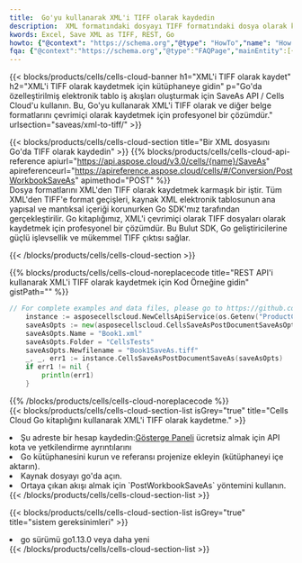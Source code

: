 ```yaml
---
title:  Go'yu kullanarak XML'i TIFF olarak kaydedin
description:  XML formatındaki dosyayı TIFF formatındaki dosya olarak kaydetmek için Go için Aspose.Cells Cloud SDK'yı kullanma.
kwords: Excel, Save XML as TIFF, REST, Go
howto: {"@context": "https://schema.org","@type": "HowTo","name": "How to save XML as TIFF using the Cells Cloud Go library.","description": "How to save XML as TIFF using the Cells Cloud Go library.","image": {"@type": "ImageObject"},"url": "/go/saveas/xml-to-tiff/","step": [{ "@type": "HowToStep","name": "How to save XML as TIFF using the Cells Cloud Go library. step 1", "image": {"@type": "ImageObject",},"url": "/go/saveas/xml-to-tiff/","text": "Register an account at <a href='https://dashboard.aspose.cloud/'>Dashboard</a> to get free API quota & authorization details",},{ "@type": "HowToStep","name": "How to save XML as TIFF using the Cells Cloud Go library. step 1", "image": {"@type": "ImageObject",},"url": "/go/saveas/xml-to-tiff/","text": "Install Go library and add the reference (import the library) to your project.",},{ "@type": "HowToStep","name": "How to save XML as TIFF using the Cells Cloud Go library. step 1", "image": {"@type": "ImageObject",},"url": "/go/saveas/xml-to-tiff/","text": "Open the source file in go.",},{ "@type": "HowToStep","name": "How to save XML as TIFF using the Cells Cloud Go library. step 1", "image": {"@type": "ImageObject",},"url": "/go/saveas/xml-to-tiff/","text": "Use the `PostWorkbookSaveAs` method to retrieve the resulting stream.",}, ],"supply": {"@type": "HowToSupply","name": "document"},"tool": [{"@type": "HowToTool","name": "Goland, Visual Studio Code, Eclipse"},{"@type": "HowToTool","name": "Aspose Cells"}],"totalTime": "PT6M"}
fqa: {"@context":"https://schema.org","@type":"FAQPage","mainEntity":[{"@type":"Question","name":"Why save file as other formats file in C# using REST API?","acceptedAnswer":{"@type":"Answer","text":"Documents are encoded in many ways, and some files may be incompatible with the software you use. To open and read such files, just save them as appropriate file formats.<br/><ol><li>Install .NET SDK and add the reference (import the library) to your project.</li><li>Open the source file in C# using REST API.</li><li>Call the PostWorkbookSaveAsRequest() method, passing an output filename with required extension.</li><li>Get the result of save as a separate file.</li></ol>"}},{"@type":"Question","name":"What file formats can I save as with your C# library?","acceptedAnswer":{"@type":"Answer","text":"We support a variety of file formats for conversion using .NET library, including XLSX, Excel, xls , PDF, CSV, HTML, Markdown, XML, PNG, JPG, TIFF, Json, TXT and many more."}},{"@type":"Question","name":"What is the maximum allowed file size for conversion using this .NET library?","acceptedAnswer":{"@type":"Answer","text":"There are no file size limits for format conversions using .NET library."}}]}
---
```

{{< blocks/products/cells/cells-cloud-banner h1="XML\'i TIFF olarak kaydet" h2="XML\'i TIFF olarak kaydetmek için kütüphaneye gidin" p="Go\'da özelleştirilmiş elektronik tablo iş akışları oluşturmak için SaveAs API / Cells Cloud\'u kullanın. Bu, Go\'yu kullanarak XML\'i TIFF olarak ve diğer belge formatlarını çevrimiçi olarak kaydetmek için profesyonel bir çözümdür." urlsection="saveas/xml-to-tiff/" >}}

{{< blocks/products/cells/cells-cloud-section title="Bir XML dosyasını Go\'da TIFF olarak kaydedin" >}}
{{% blocks/products/cells/cells-cloud-api-reference apiurl="https://api.aspose.cloud/v3.0/cells/{name}/SaveAs" apireferenceurl="https://apireference.aspose.cloud/cells/#/Conversion/PostWorkbookSaveAs" apimethod="POST" %}}
<br/>
Dosya formatlarını XML'den TIFF olarak kaydetmek karmaşık bir iştir. Tüm XML'den TIFF'e format geçişleri, kaynak XML elektronik tablosunun ana yapısal ve mantıksal içeriği korunurken Go SDK'mız tarafından gerçekleştirilir. Go kitaplığımız, XML'i çevrimiçi olarak TIFF dosyaları olarak kaydetmek için profesyonel bir çözümdür. Bu Bulut SDK, Go geliştiricilerine güçlü işlevsellik ve mükemmel TIFF çıktısı sağlar.

{{< /blocks/products/cells/cells-cloud-section >}}

{{% blocks/products/cells/cells-cloud-noreplacecode title="REST API\'i kullanarak XML\'i TIFF olarak kaydetmek için Kod Örneğine gidin" gistPath="" %}}
  
```go
// For complete examples and data files, please go to https://github.com/aspose-cells-cloud/aspose-cells-cloud-go/
    instance := asposecellscloud.NewCellsApiService(os.Getenv("ProductClientId"), os.Getenv("ProductClientSecret"))
    saveAsOpts := new(asposecellscloud.CellsSaveAsPostDocumentSaveAsOpts)
    saveAsOpts.Name = "Book1.xml"
    saveAsOpts.Folder = "CellsTests"
    saveAsOpts.Newfilename = "Book1SaveAs.tiff"
    _, _, err1 := instance.CellsSaveAsPostDocumentSaveAs(saveAsOpts)
    if err1 != nil {
	    println(err1)
    }
```
  
{{% /blocks/products/cells/cells-cloud-noreplacecode %}}
<br/>
{{< blocks/products/cells/cells-cloud-section-list isGrey="true" title="Cells Cloud Go kitaplığını kullanarak XML\'i TIFF olarak kaydetme." >}}
<li> Şu adreste bir hesap kaydedin:<a href="https://dashboard.aspose.cloud/">Gösterge Paneli</a> ücretsiz almak için API kota ve yetkilendirme ayrıntılarını</li>
<li>Go kütüphanesini kurun ve referansı projenize ekleyin (kütüphaneyi içe aktarın).</li>
<li>Kaynak dosyayı go'da açın.</li>
<li>Ortaya çıkan akışı almak için `PostWorkbookSaveAs` yöntemini kullanın.</li>
{{< /blocks/products/cells/cells-cloud-section-list >}}

{{< blocks/products/cells/cells-cloud-section-list isGrey="true" title="sistem gereksinimleri" >}}
<li>go sürümü go1.13.0 veya daha yeni</li>
{{< /blocks/products/cells/cells-cloud-section-list >}}
